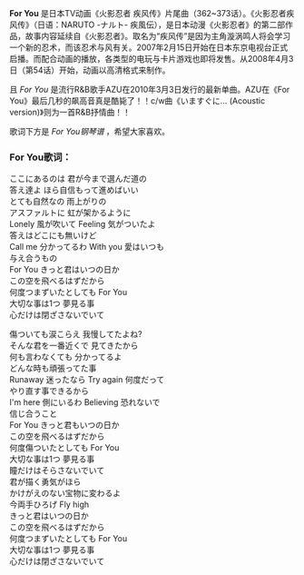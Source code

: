 

**For You** 是日本TV动画《火影忍者 疾风传》片尾曲（362~373话）。《火影忍者疾风传》（日语：NARUTO -ナルト-
疾風伝），是日本动漫《火影忍者》的第二部作品，故事内容延续自《火影忍者》。取名为“疾风传”是因为主角漩涡鸣人将会学习一个新的忍术，而该忍术与风有关。2007年2月15日开始在日本东京电视台正式启播。而配合动画的播放，各类型的电玩与卡片游戏也即将发售。从2008年4月3日（第54话）开始，动画以高清格式来制作。

  
且 _For You_ 是流行R&B歌手AZU在2010年3月3日发行的最新单曲。AZU在《For
You》最后几秒的飙高音真是酷毙了！！c/w曲《いますぐに… (Acoustic version)》则为一首R&B抒情曲！！

  
歌词下方是 _For You钢琴谱_ ，希望大家喜欢。

### For You歌词：

ここにあるのは 君が今まで選んだ道の  
答え達よ ほら自信もって進めばいい  
とても自然なの 雨上がりの  
アスファルトに 虹が架かるように  
Lonely 風が吹いて Feeling 気がついたよ  
答えはどこにも無いけど  
Call me 分かってるわ With you 愛はいつも  
与え合うもの  
For You きっと君はいつの日か  
この空を飛べるはずだから  
何度つまずいたとしても For You  
大切な事は1つ 夢見る事  
心だけは閉ざさないでいて

傷ついても涙こらえ 我慢してたよね?  
そんな君を一番近くで 見てきたから  
何も言わなくても 分かってるよ  
どんな時も頑張ってた事  
Runaway 迷ったなら Try again 何度だって  
やり直す事できるから  
I'm here 側にいるわ Believing 恐れないで  
信じ合うこと  
For You きっと君もいつの日か  
この空を飛べるはずだから  
何度傷ついたとしても For You  
大切な事は1つ 夢見る事  
瞳だけはそらさないでいて  
君が描く勇気がほら  
かけがえのない宝物に変わるよ  
今両手ひろげ Fly high  
きっと君はいつの日か  
この空を飛べるはずだから  
何度つまずいたとしても For You  
大切な事は1つ 夢見る事  
心だけは閉ざさないでいて

